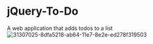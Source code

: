 # jQuery-To-Do
A web application that adds todos to a list
![31307025-8dfa5218-ab64-11e7-8e2e-ed278f319503](https://user-images.githubusercontent.com/25347909/31519497-49d1a9ce-afab-11e7-83ba-c04d1f39e139.jpg)
